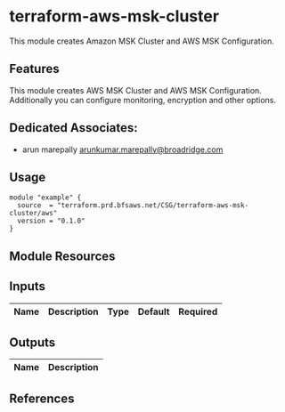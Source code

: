 # terraform-aws-msk-cluster

This module creates Amazon MSK Cluster and AWS MSK Configuration.


## Features

This module creates AWS MSK Cluster and AWS MSK Configuration. Additionally you can configure monitoring, encryption and other options.

## Dedicated Associates:
* arun marepally <arunkumar.marepally@broadridge.com>

## Usage

```HCL
module "example" {
  source  = "terraform.prd.bfsaws.net/CSG/terraform-aws-msk-cluster/aws"
  version = "0.1.0"
}
```

## Module Resources

## Inputs

| Name | Description | Type | Default | Required
|------|-------------|:----:|:-----:|:-----:|

## Outputs

| Name | Description |
|------|-------------|

## References
